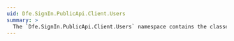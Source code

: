 ```yaml
---
uid: Dfe.SignIn.PublicApi.Client.Users
summary: >
  The `Dfe.SignIn.PublicApi.Client.Users` namespace contains the classes and methods for interacting with users using the DfE Sign-in API.
---
```

